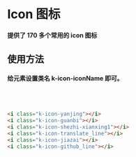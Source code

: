 <script setup>
import demo from './demo.vue'
</script>

# Icon 图标

#### 提供了 170 多个常用的 icon 图标

## 使用方法

#### 给元素设置类名 k-icon-iconName 即可。

<br/>
<i class="k-icon-yanjing" style="font-size:25px;margin-right:20px"></i>
<i class="k-icon-guanbi" style="font-size:25px;margin-right:20px"></i>
<i class="k-icon-shezhi-xianxing1" style="font-size:25px;margin-right:20px"></i>
<i class="k-icon-translate_line" style="font-size:25px;margin-right:20px"></i>
<i class="k-icon-jiazai" style="font-size:25px;margin-right:20px"></i>
<i class="k-icon-github_line" style="font-size:25px;margin-right:20px"></i>
<div></div>
<br/>

```html
<i class="k-icon-yanjing"></i>
<i class="k-icon-guanbi"></i>
<i class="k-icon-shezhi-xianxing1"></i>
<i class="k-icon-translate_line"></i>
<i class="k-icon-jiazai"></i>
<i class="k-icon-github_line"></i>
```

<br/>
<demo/>